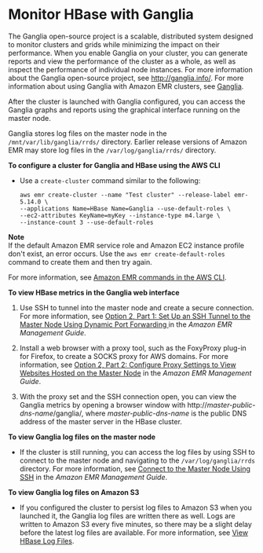 # Monitor HBase with Ganglia<a name="emr-hbase-ganglia"></a>

The Ganglia open\-source project is a scalable, distributed system designed to monitor clusters and grids while minimizing the impact on their performance\. When you enable Ganglia on your cluster, you can generate reports and view the performance of the cluster as a whole, as well as inspect the performance of individual node instances\. For more information about the Ganglia open\-source project, see [http://ganglia\.info/](http://ganglia.info/)\. For more information about using Ganglia with Amazon EMR clusters, see [Ganglia](emr-ganglia.md)\.

After the cluster is launched with Ganglia configured, you can access the Ganglia graphs and reports using the graphical interface running on the master node\. 

Ganglia stores log files on the master node in the `/mnt/var/lib/ganglia/rrds/` directory\. Earlier release versions of Amazon EMR may store log files in the `/var/log/ganglia/rrds/` directory\.

**To configure a cluster for Ganglia and HBase using the AWS CLI**
+ Use a `create-cluster` command similar to the following:

  ```
  aws emr create-cluster --name "Test cluster" --release-label emr-5.14.0 \
  --applications Name=HBase Name=Ganglia --use-default-roles \
  --ec2-attributes KeyName=myKey --instance-type m4.large \
  --instance-count 3 --use-default-roles
  ```
**Note**  
If the default Amazon EMR service role and Amazon EC2 instance profile don't exist, an error occurs\. Use the `aws emr create-default-roles` command to create them and then try again\.

  For more information, see [Amazon EMR commands in the AWS CLI](http://docs.aws.amazon.com/cli/latest/reference/emr)\.

**To view HBase metrics in the Ganglia web interface**

1. Use SSH to tunnel into the master node and create a secure connection\. For more information, see [Option 2, Part 1: Set Up an SSH Tunnel to the Master Node Using Dynamic Port Forwarding ](http://docs.aws.amazon.com/emr/latest/ManagementGuide/emr-ssh-tunnel.html) in the *Amazon EMR Management Guide*\. 

1. Install a web browser with a proxy tool, such as the FoxyProxy plug\-in for Firefox, to create a SOCKS proxy for AWS domains\. For more information, see [ Option 2, Part 2: Configure Proxy Settings to View Websites Hosted on the Master Node](http://docs.aws.amazon.com/emr/latest/ManagementGuide/emr-connect-master-node-proxy.html) in the *Amazon EMR Management Guide*\. 

1. With the proxy set and the SSH connection open, you can view the Ganglia metrics by opening a browser window with http://*master\-public\-dns\-name*/ganglia/, where *master\-public\-dns\-name* is the public DNS address of the master server in the HBase cluster\. 

**To view Ganglia log files on the master node**
+ If the cluster is still running, you can access the log files by using SSH to connect to the master node and navigating to the `/var/log/ganglia/rrds` directory\. For more information, see [Connect to the Master Node Using SSH](http://docs.aws.amazon.com/emr/latest/ManagementGuide/emr-connect-master-node-ssh.html) in the *Amazon EMR Management Guide*\. 

**To view Ganglia log files on Amazon S3**
+ If you configured the cluster to persist log files to Amazon S3 when you launched it, the Ganglia log files are written there as well\. Logs are written to Amazon S3 every five minutes, so there may be a slight delay before the latest log files are available\. For more information, see [View HBase Log Files](emr-hbase-log-files.md)\. 
